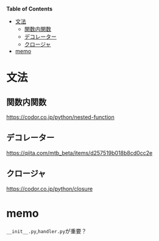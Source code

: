 <!-- START doctoc generated TOC please keep comment here to allow auto update -->
<!-- DON'T EDIT THIS SECTION, INSTEAD RE-RUN doctoc TO UPDATE -->
**Table of Contents**

- [文法](#%E6%96%87%E6%B3%95)
  - [関数内関数](#%E9%96%A2%E6%95%B0%E5%86%85%E9%96%A2%E6%95%B0)
  - [デコレーター](#%E3%83%87%E3%82%B3%E3%83%AC%E3%83%BC%E3%82%BF%E3%83%BC)
  - [クロージャ](#%E3%82%AF%E3%83%AD%E3%83%BC%E3%82%B8%E3%83%A3)
- [memo](#memo)

<!-- END doctoc generated TOC please keep comment here to allow auto update -->

# 文法
## 関数内関数
https://codor.co.jp/python/nested-function  
## デコレーター
https://qiita.com/mtb_beta/items/d257519b018b8cd0cc2e  
## クロージャ
https://codor.co.jp/python/closure  

# memo
`__init__.py`,`handler.py`が重要？  
